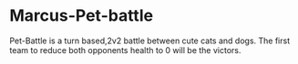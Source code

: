 # Marcus-Pet-battle
Pet-Battle is a turn based,2v2 battle between cute cats and dogs.
The first team to reduce both opponents health to 0 will be the victors.
